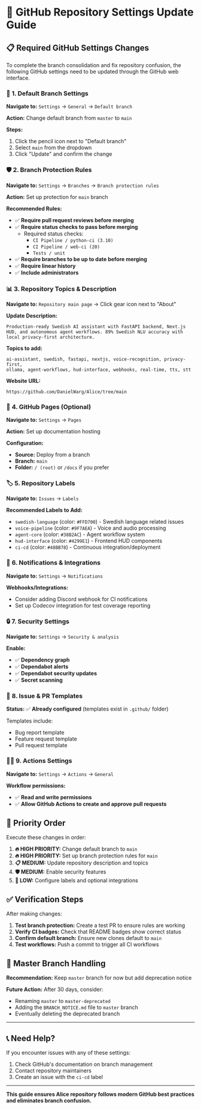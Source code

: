 # 🔧 GitHub Repository Settings Update Guide

## 📋 Required GitHub Settings Changes

To complete the branch consolidation and fix repository confusion, the following GitHub settings need to be updated through the GitHub web interface.

### 🌟 **1. Default Branch Settings**

**Navigate to:** `Settings` → `General` → `Default branch`

**Action:** Change default branch from `master` to `main`

**Steps:**
1. Click the pencil icon next to "Default branch"
2. Select `main` from the dropdown
3. Click "Update" and confirm the change

### 🛡️ **2. Branch Protection Rules**

**Navigate to:** `Settings` → `Branches` → `Branch protection rules`

**Action:** Set up protection for `main` branch

**Recommended Rules:**
- ✅ **Require pull request reviews before merging**
- ✅ **Require status checks to pass before merging**
  - Required status checks:
    - `CI Pipeline / python-ci (3.10)`
    - `CI Pipeline / web-ci (20)`
    - `Tests / unit`
- ✅ **Require branches to be up to date before merging**
- ✅ **Require linear history**
- ✅ **Include administrators**

### 📊 **3. Repository Topics & Description**

**Navigate to:** `Repository main page` → Click gear icon next to "About"

**Update Description:**
```
Production-ready Swedish AI assistant with FastAPI backend, Next.js HUD, and autonomous agent workflows. 89% Swedish NLU accuracy with local privacy-first architecture.
```

**Topics to add:**
```
ai-assistant, swedish, fastapi, nextjs, voice-recognition, privacy-first, 
ollama, agent-workflows, hud-interface, webhooks, real-time, tts, stt
```

**Website URL:**
```
https://github.com/DanielWarg/Alice/tree/main
```

### 🚀 **4. GitHub Pages (Optional)**

**Navigate to:** `Settings` → `Pages`

**Action:** Set up documentation hosting

**Configuration:**
- **Source:** Deploy from a branch
- **Branch:** `main`
- **Folder:** `/ (root)` or `/docs` if you prefer

### 🏷️ **5. Repository Labels**

**Navigate to:** `Issues` → `Labels`

**Recommended Labels to Add:**
- `swedish-language` (color: `#FFD700`) - Swedish language related issues
- `voice-pipeline` (color: `#9F7AEA`) - Voice and audio processing
- `agent-core` (color: `#38B2AC`) - Agent workflow system
- `hud-interface` (color: `#4299E1`) - Frontend HUD components
- `ci-cd` (color: `#48BB78`) - Continuous integration/deployment

### 📧 **6. Notifications & Integrations**

**Navigate to:** `Settings` → `Notifications`

**Webhooks/Integrations:**
- Consider adding Discord webhook for CI notifications
- Set up Codecov integration for test coverage reporting

### 🔒 **7. Security Settings**

**Navigate to:** `Settings` → `Security & analysis`

**Enable:**
- ✅ **Dependency graph**
- ✅ **Dependabot alerts**
- ✅ **Dependabot security updates**
- ✅ **Secret scanning**

### 📝 **8. Issue & PR Templates**

**Status:** ✅ **Already configured** (templates exist in `.github/` folder)

Templates include:
- Bug report template
- Feature request template
- Pull request template

### 🏃‍♂️ **9. Actions Settings**

**Navigate to:** `Settings` → `Actions` → `General`

**Workflow permissions:**
- ✅ **Read and write permissions**
- ✅ **Allow GitHub Actions to create and approve pull requests**

## 🎯 **Priority Order**

Execute these changes in order:

1. **🔥 HIGH PRIORITY:** Change default branch to `main`
2. **🔥 HIGH PRIORITY:** Set up branch protection rules for `main`
3. **📋 MEDIUM:** Update repository description and topics
4. **🛡️ MEDIUM:** Enable security features
5. **🎨 LOW:** Configure labels and optional integrations

## ✅ **Verification Steps**

After making changes:

1. **Test branch protection:** Create a test PR to ensure rules are working
2. **Verify CI badges:** Check that README badges show correct status
3. **Confirm default branch:** Ensure new clones default to `main`
4. **Test workflows:** Push a commit to trigger all CI workflows

## 🚨 **Master Branch Handling**

**Recommendation:** Keep `master` branch for now but add deprecation notice

**Future Action:** After 30 days, consider:
- Renaming `master` to `master-deprecated`
- Adding the `BRANCH_NOTICE.md` file to `master` branch
- Eventually deleting the deprecated branch

---

## 📞 **Need Help?**

If you encounter issues with any of these settings:

1. Check GitHub's documentation on branch management
2. Contact repository maintainers
3. Create an issue with the `ci-cd` label

---

**This guide ensures Alice repository follows modern GitHub best practices and eliminates branch confusion.**